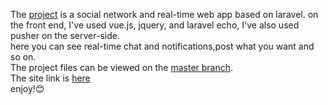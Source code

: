 The [project](http://facebookclone.epizy.com) is a social network and real-time web app based on laravel. on the front end, I've used vue.js, jquery, and laravel echo, I've also used pusher on the server-side.<br>
here you can see real-time chat and notifications,post what you want and so on.<br>
The project files can be viewed on the [master branch](https://github.com/lukakavlelashvili11/wwsocialnote/tree/master).<br>
The site link is [here](http://facebookclone.epizy.com)<br>
enjoy!:blush:
